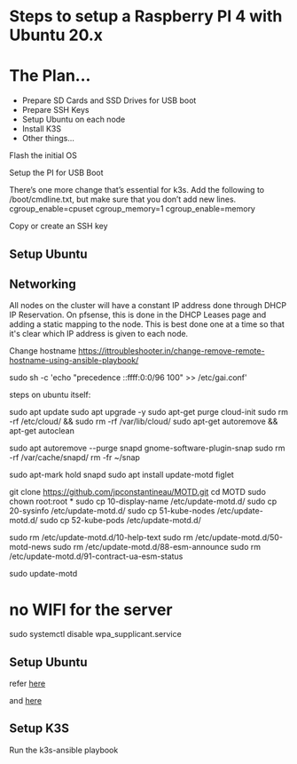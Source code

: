 # Steps to setup a Raspberry PI 4 with Ubuntu 20.x



# The Plan...

* Prepare SD Cards and SSD Drives for USB boot
* Prepare SSH Keys
* Setup Ubuntu on each node
* Install K3S
* Other things...

Flash the initial OS


Setup the PI for USB Boot


There’s one more change that’s essential for k3s. Add the following to /boot/cmdline.txt, but make sure that you don’t add new lines.
cgroup_enable=cpuset cgroup_memory=1 cgroup_enable=memory


Copy or create an SSH key

## Setup Ubuntu
## Networking

All nodes on the cluster will have a constant IP address done through DHCP IP Reservation.  On pfsense, this is done in the DHCP Leases page and adding a static mapping to the node.  This is best done one at a time so that it's clear which IP address is given to each node.



Change hostname
https://ittroubleshooter.in/change-remove-remote-hostname-using-ansible-playbook/

sudo sh -c 'echo "precedence ::ffff:0:0/96  100" >> /etc/gai.conf'


steps on ubuntu itself:

sudo apt update
sudo apt upgrade -y
sudo apt-get purge cloud-init
sudo rm -rf /etc/cloud/ && sudo rm -rf /var/lib/cloud/
sudo apt-get autoremove && apt-get autoclean



sudo apt autoremove --purge snapd gnome-software-plugin-snap
sudo rm -rf /var/cache/snapd/
rm -fr ~/snap

sudo apt-mark hold snapd
sudo apt install update-motd figlet

git clone https://github.com/jpconstantineau/MOTD.git
cd MOTD
sudo chown root:root *
sudo cp 10-display-name /etc/update-motd.d/
sudo cp 20-sysinfo /etc/update-motd.d/
sudo cp 51-kube-nodes /etc/update-motd.d/
sudo cp 52-kube-pods /etc/update-motd.d/

sudo rm /etc/update-motd.d/10-help-text
sudo rm /etc/update-motd.d/50-motd-news
sudo rm /etc/update-motd.d/88-esm-announce 
sudo rm /etc/update-motd.d/91-contract-ua-esm-status 

sudo update-motd


# no WIFI for the server
sudo systemctl disable wpa_supplicant.service



## Setup Ubuntu

refer [here](https://alexellisuk.medium.com/walk-through-install-kubernetes-to-your-raspberry-pi-in-15-minutes-84a8492dc95a/)

and [here](https://medium.com/icetek/building-a-kubernetes-cluster-on-raspberry-pi-running-ubuntu-server-8fc4edb30963) 



## Setup K3S
Run the k3s-ansible playbook